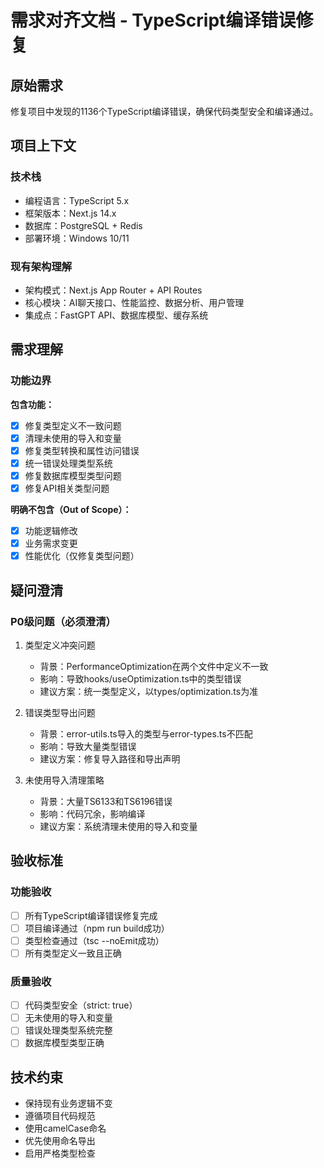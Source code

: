 # 需求对齐文档 - TypeScript编译错误修复

## 原始需求

修复项目中发现的1136个TypeScript编译错误，确保代码类型安全和编译通过。

## 项目上下文

### 技术栈

- 编程语言：TypeScript 5.x
- 框架版本：Next.js 14.x
- 数据库：PostgreSQL + Redis
- 部署环境：Windows 10/11

### 现有架构理解

- 架构模式：Next.js App Router + API Routes
- 核心模块：AI聊天接口、性能监控、数据分析、用户管理
- 集成点：FastGPT API、数据库模型、缓存系统

## 需求理解

### 功能边界

**包含功能：**

- [x] 修复类型定义不一致问题
- [x] 清理未使用的导入和变量
- [x] 修复类型转换和属性访问错误
- [x] 统一错误处理类型系统
- [x] 修复数据库模型类型问题
- [x] 修复API相关类型问题

**明确不包含（Out of Scope）：**

- [x] 功能逻辑修改
- [x] 业务需求变更
- [x] 性能优化（仅修复类型问题）

## 疑问澄清

### P0级问题（必须澄清）

1. 类型定义冲突问题
   - 背景：PerformanceOptimization在两个文件中定义不一致
   - 影响：导致hooks/useOptimization.ts中的类型错误
   - 建议方案：统一类型定义，以types/optimization.ts为准

2. 错误类型导出问题
   - 背景：error-utils.ts导入的类型与error-types.ts不匹配
   - 影响：导致大量类型错误
   - 建议方案：修复导入路径和导出声明

3. 未使用导入清理策略
   - 背景：大量TS6133和TS6196错误
   - 影响：代码冗余，影响编译
   - 建议方案：系统清理未使用的导入和变量

## 验收标准

### 功能验收

- [ ] 所有TypeScript编译错误修复完成
- [ ] 项目编译通过（npm run build成功）
- [ ] 类型检查通过（tsc --noEmit成功）
- [ ] 所有类型定义一致且正确

### 质量验收

- [ ] 代码类型安全（strict: true）
- [ ] 无未使用的导入和变量
- [ ] 错误处理类型系统完整
- [ ] 数据库模型类型正确

## 技术约束

- 保持现有业务逻辑不变
- 遵循项目代码规范
- 使用camelCase命名
- 优先使用命名导出
- 启用严格类型检查
